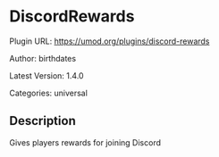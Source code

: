 # DiscordRewards

Plugin URL: https://umod.org/plugins/discord-rewards

Author: birthdates

Latest Version: 1.4.0

Categories: universal

## Description

Gives players rewards for joining Discord
